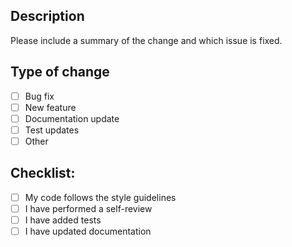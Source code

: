 ## Description

Please include a summary of the change and which issue is fixed.

## Type of change

- [ ] Bug fix
- [ ] New feature
- [ ] Documentation update
- [ ] Test updates
- [ ] Other

## Checklist:

- [ ] My code follows the style guidelines
- [ ] I have performed a self-review
- [ ] I have added tests
- [ ] I have updated documentation
